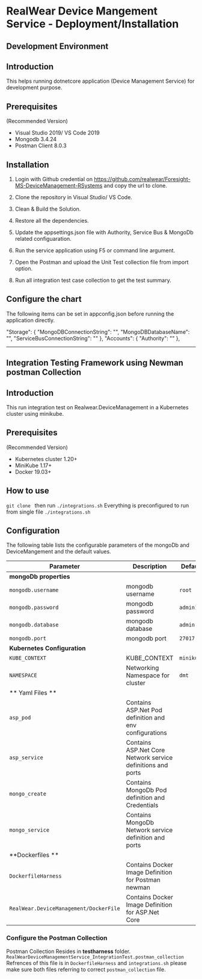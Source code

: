 # RealWear Device Mangement Service - Deployment/Installation 

## Development Environment

## Introduction

This helps running dotnetcore application (Device Management Service) for development purpose.

## Prerequisites
(Recommended Version)
- Visual Studio 2019/ VS Code 2019
- Mongodb 3.4.24
- Postman Client 8.0.3

## Installation

1. Login with Github credential on https://github.com/realwear/Foresight-MS-DeviceManagement-RSystems and copy the url to clone.

2. Clone the repository in Visual Studio/ VS Code.

3. Clean & Build the Solution.

4. Restore all the dependencies.

5. Update the appsettings.json file with Authority, Service Bus & MongoDb related configuaration. 

6. Run the service application using F5 or command line argument.

7. Open the Postman and upload the Unit Test collection file from import option.

8. Run all integration test case collection to get the test summary.

## Configure the chart

The following items can be set in appconfig.json before running the application directly.

  "Storage": {
    "MongoDBConnectionString": "",
    "MongoDBDatabaseName": "",
    "ServiceBusConnectionString": ""
  },
  "Accounts": {
    "Authority": ""
  },

-------------------------------------------------------------------------------------------------------------------------
## Integration Testing Framework using Newman postman Collection

## Introduction

This run integration test on Realwear.DeviceManagement in a Kubernetes cluster using minikube.

## Prerequisites
(Recommended Version)
- Kubernetes cluster 1.20+
- MiniKube 1.17+
- Docker 19.03+

## How to use
`git clone `
then run `./integrations.sh`
Everything is preconfigured to run from single file `./integrations.sh` 


## Configuration

The following table lists the configurable parameters of the mongoDb and DeviceMangement and the default values.

| Parameter                                                                   | Description                                                                                                        | Default                         |
| --------------------------------------------------------------------------- | -------------------------------------------------------------------------------------------------------------------| ------------------------------- |
| **mongoDb properties**                                                   |
| `mongodb.username`                                                       | mongodb username                                                                                                | `root`                      |
| `mongodb.password`                                                       | mongodb password                                                                                                | `admin123`                      |
| `mongodb.database`                                                       | mongodb database                                                                                                | `admin`                      |
| `mongodb.port`                                                           | mongodb port                                                                                                    | `27017`                          |
|**Kubernetes Configuration**  |
|`KUBE_CONTEXT` | KUBE_CONTEXT | `minikube`|
|`NAMESPACE`| Networking Namespace for cluster | `dmt`|
|** Yaml Files **|
|`asp_pod` | Contains ASP.Net Pod definition and env configurations|
|`asp_service` | Contains ASP.Net Core Network service definitions and ports|
|`mongo_create` | Contains MongoDb Pod definition and Credentials|
|`mongo_service`| Contains MongoDb Network service definition and ports|
|**Dockerfiles **|
|`DockerfileHarness` | Contains Docker Image Definition for Postman newman|
|`RealWear.DeviceManagement/DockerFile` | Contains Docker Image Definition for ASP.Net Core |


### Configure the Postman Collection
Postman Collection Resides in **testharness** folder. `RealWearDeviceManagementService_IntegrationTest.postman_collection` 
Refrences of this file is in `DockerfileHarness` and `integrations.sh` please make sure both files referring to correct `postman_collection` file.

